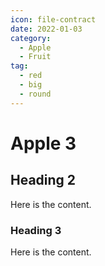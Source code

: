 ```yaml
---
icon: file-contract
date: 2022-01-03
category:
  - Apple
  - Fruit
tag:
  - red
  - big
  - round
---
```


# Apple 3

## Heading 2

Here is the content.

### Heading 3

Here is the content.
